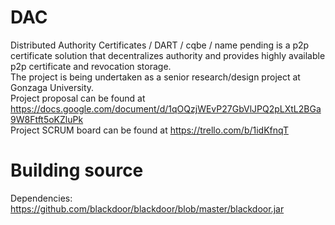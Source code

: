 DAC
===
Distributed Authority Certificates / DART / cqbe / name pending is a p2p certificate solution that decentralizes authority and provides highly available p2p certificate and revocation storage.<br>
The project is being undertaken as a senior research/design project at Gonzaga University.<br>
Project proposal can be found at https://docs.google.com/document/d/1qOQzjWEvP27GbVlJPQ2pLXtL2BGa9W8Ftft5oKZluPk<br>
Project SCRUM board can be found at https://trello.com/b/1idKfnqT<br>

Building source
=====================================
Dependencies:
https://github.com/blackdoor/blackdoor/blob/master/blackdoor.jar



